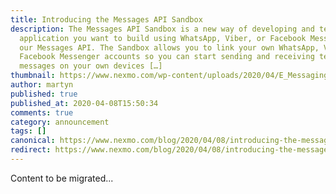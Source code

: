 ```yaml
---
title: Introducing the Messages API Sandbox
description: The Messages API Sandbox is a new way of developing and testing any
  application you want to build using WhatsApp, Viber, or Facebook Messenger via
  our Messages API. The Sandbox allows you to link your own WhatsApp, Viber, or
  Facebook Messenger accounts so you can start sending and receiving test
  messages on your own devices […]
thumbnail: https://www.nexmo.com/wp-content/uploads/2020/04/E_Messaging-API-Sandbox_1200x600.png
author: martyn
published: true
published_at: 2020-04-08T15:50:34
comments: true
category: announcement
tags: []
canonical: https://www.nexmo.com/blog/2020/04/08/introducing-the-messages-api-sandbox
redirect: https://www.nexmo.com/blog/2020/04/08/introducing-the-messages-api-sandbox
---
```

Content to be migrated...

